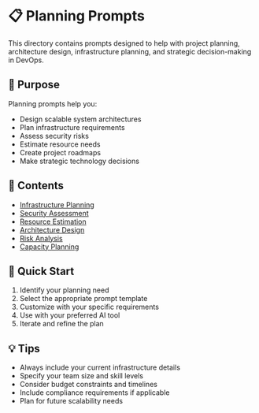 # 📋 Planning Prompts

This directory contains prompts designed to help with project planning, architecture design, infrastructure planning, and strategic decision-making in DevOps.

## 🎯 Purpose

Planning prompts help you:
- Design scalable system architectures
- Plan infrastructure requirements
- Assess security risks
- Estimate resource needs
- Create project roadmaps
- Make strategic technology decisions

## 📁 Contents

- [Infrastructure Planning](./infrastructure-planning.md)
- [Security Assessment](./security-assessment.md)
- [Resource Estimation](./resource-estimation.md)
- [Architecture Design](./architecture-design.md)
- [Risk Analysis](./risk-analysis.md)
- [Capacity Planning](./capacity-planning.md)

## 🚀 Quick Start

1. Identify your planning need
2. Select the appropriate prompt template
3. Customize with your specific requirements
4. Use with your preferred AI tool
5. Iterate and refine the plan

## 💡 Tips

- Always include your current infrastructure details
- Specify your team size and skill levels
- Consider budget constraints and timelines
- Include compliance requirements if applicable
- Plan for future scalability needs
